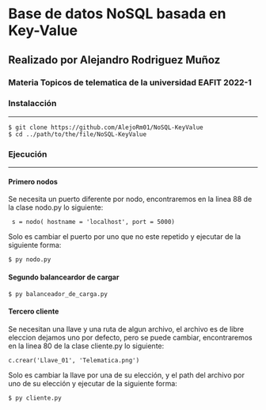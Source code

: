 # Base de datos NoSQL basada en Key-Value

## Realizado por Alejandro Rodriguez Muñoz

### Materia Topicos de telematica de la universidad EAFIT 2022-1

### Instalacción
***
```
$ git clone https://github.com/AlejoRm01/NoSQL-KeyValue
$ cd ../path/to/the/file/NoSQL-KeyValue
```
### Ejecución
***
#### Primero nodos
Se necesita un puerto diferente por nodo, encontraremos en la linea 88 de la clase nodo.py lo siguiente:
```
 s = nodo( hostname = 'localhost', port = 5000)
```
Solo es cambiar el puerto por uno que no este repetido y ejecutar de la siguiente forma:
```
$ py nodo.py
```

#### Segundo balanceardor de cargar
```
$ py balanceador_de_carga.py
```

#### Tercero cliente
Se necesitan una llave y una ruta de algun archivo, el archivo es de libre eleccion dejamos uno por defecto, 
pero se puede cambiar, encontraremos en la linea 80 de la clase cliente.py lo siguiente:
```
c.crear('Llave_01', 'Telematica.png') 
```
Solo es cambiar la llave por una de su elección, y el path del archivo por uno de su elección y 
ejecutar de la siguiente forma:
```
$ py cliente.py 
```
